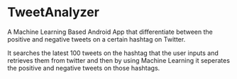 # TweetAnalyzer

A Machine Learning Based Android App that differentiate between the positive and negative tweets on a certain hashtag on Twitter.

It searches the latest 100 tweets on the hashtag that the user inputs and retrieves them from twitter and then by using Machine Learning it 
seperates the positive and negative tweets on those hashtags. 
